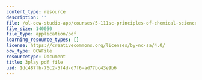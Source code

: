```yaml
---
content_type: resource
description: ''
file: /ol-ocw-studio-app/courses/5-111sc-principles-of-chemical-science-fall-2014/1dc487fb76c25f4dd7f6ad77bc43e9b6_pSIAK5hzJeI.pdf
file_size: 140050
file_type: application/pdf
learning_resource_types: []
license: https://creativecommons.org/licenses/by-nc-sa/4.0/
ocw_type: OCWFile
resourcetype: Document
title: 3play pdf file
uid: 1dc487fb-76c2-5f4d-d7f6-ad77bc43e9b6
---
```

